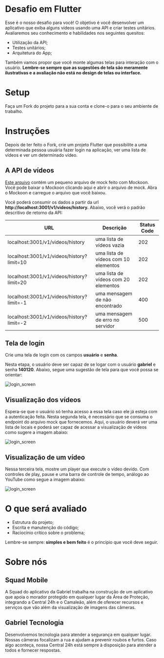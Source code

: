 # Desafio em Flutter

Esse é o nosso desafio para você! O objetivo é você desenvolver um aplicativo que exiba alguns vídeos usando uma API e criar testes unitários. Avaliaremos seu conhecimento e habilidades nos seguintes quesitos:

- Utilização da API;
- Testes unitários;
- Arquitetura do App;

Também vamos propor que você monte algumas telas para interação com o usuário. **Lembre-se sempre que as sugestões de tela são meramente ilustrativas e a avaliação não está no design de telas ou interface.**

# Setup

Faça um Fork do projeto para a sua conta e clone-o para o seu ambiente de trabalho.

# Instruções

Depois de ter feito o Fork, crie um projeto Flutter que possibilite a uma determinada pessoa usuária fazer login na aplicação, ver uma lista de vídeos e ver um determinado vídeo.

## A API de vídeos

[Este arquivo](./mockoon/gabriel-mobile-challenge.json) contém um pequeno arquivo de mock feito com Mockoon. Você pode baixar o Mockoon clicando aqui e abrir o arquivo de mock. Abra o Mockoon e carregue o arquivo que você baixou.

Você poderá consumir os dados a partir da url **http://localhost:3001/v1/videos/history.** Abaixo, você verá o padrão descritivo de retorno da API:

| URL | Descrição | Status Code |
| --- | --- | --- |
| localhost:3001/v1/videos/history | uma lista de vídeos vazia | 202 |
| localhost:3001/v1/videos/history?limit=10 | uma lista de vídeos com 10 elementos | 202 |
| localhost:3001/v1/videos/history?limit=20 | uma lista de vídeos com 20 elementos | 202 |
| localhost:3001/v1/videos/history?limit=-1 | uma mensagem de não encontrado | 400 |
| localhost:3001/v1/videos/history?limit=-2 | uma mensagem de erro no servidor | 500 |

## Tela de login

Crie uma tela de login com os campos **usuário** e **senha**. 

Nesta etapa, o usuário deve ser capaz de se logar com o usuário **gabriel** e senha **140120**. Abaixo, segue uma sugestão de tela para que você possa se orientar:

![login_screen](./assets/images/login_screen.png)

## Visualização dos vídeos

Espera-se que o usuário só tenha acesso a essa tela caso ele já esteja com a autenticação feita. Nesta segunda tela, é necessário que se consuma o endpoint do arquivo mock que fornecemos. Aqui, o usuário deverá ver uma lista de locais e poderá ser capaz de acessar a visualização de vídeos como sugere a imagem abaixo:

![login_screen](./assets/images/list_of_locations.png)

## Visualização de um vídeo

Nessa terceira tela, mostre um player que execute o vídeo devido. Com controles de play, pause e uma barra de controle de tempo, análogo ao YouTube como segue a imagem abaixo:

![login_screen](./assets/images/video_preview.png)

# O que será avaliado

- Estrutura do projeto;
- Escrita e manutenção do código;
- Raciocínio crítico sobre o problema;

Lembre-se sempre: **simples e bem feito** é o princípio que você deve seguir.

# Sobre nós

## Squad Mobile

A Squad do aplicativo da Gabriel trabalha na construção de um aplicativo que apoia o morador protegido em qualquer lugar da Área de Proteção, integrando a Central 24h e o Camaleão, além de oferecer recursos e serviços que vão além da visualização de imagens das câmeras.

## Gabriel Tecnologia

Desenvolvemos tecnologia para atender a segurança em qualquer lugar. Nossas câmeras focalizam a rua e ajudam a prevenir roubos e furtos. Caso algo aconteça, nossa Central 24h está sempre à disposição para atender a todos e fornecer respostas.